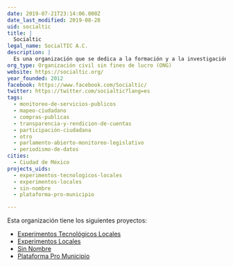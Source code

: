 ```yaml
---
date: 2019-07-21T23:14:06.000Z
date_last_modified: 2019-08-28
uid: socialtic
title: |
  Socialtic
legal_name: SocialTIC A.C.
description: |
  Es una organización que se dedica a la formación y a la investigación de la tecnología digital para el empoderamiento social, formando a la comunidad en estrategias digitales y datos.
org_type: Organización civil sin fines de lucro (ONG)
website: https://socialtic.org/
year_founded: 2012
facebook: https://www.facebook.com/Socialtic/
twitter: https://twitter.com/socialtic?lang=es
tags:
  - monitoreo-de-servicios-publicos
  - mapeo-ciudadano
  - compras-publicas
  - transparencia-y-rendicion-de-cuentas
  - participación-ciudadana
  - otro
  - parlamento-abierto-monitoreo-legislativo
  - periodismo-de-datos
cities: 
  - Ciudad de México
projects_uids:
  - experimentos-tecnologicos-locales
  - experimentos-locales
  - sin-nombre
  - plataforma-pro-municipio

---
```


Esta organización tiene los siguientes proyectos:

- [Experimentos Tecnológicos Locales](/proyectos/experimentos-tecnologicos-locales)
- [Experimentos Locales](/proyectos/experimentos-locales)
- [Sin Nombre](/proyectos/sin-nombre)
- [Plataforma Pro Municipio](/proyectos/plataforma-pro-municipio)
